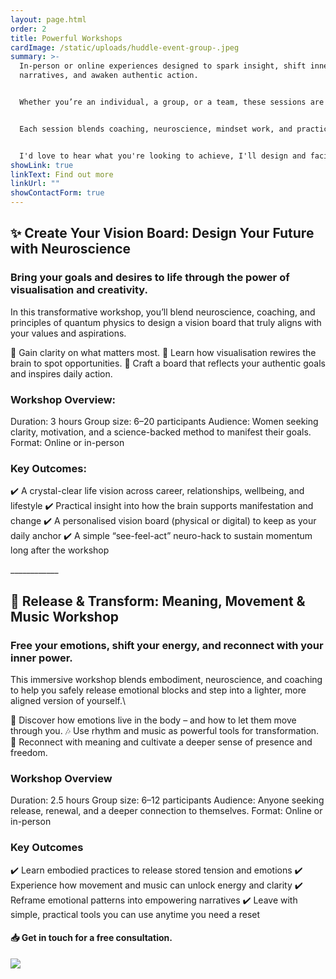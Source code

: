 ```yaml
---
layout: page.html
order: 2
title: Powerful Workshops
cardImage: /static/uploads/huddle-event-group-.jpeg
summary: >-
  In-person or online experiences designed to spark insight, shift inner
  narratives, and awaken authentic action.


  Whether you’re an individual, a group, or a team, these sessions are crafted to foster self-awareness, emotional clarity, and embodied alignment - with space for creativity, vision, and growth.


  Each session blends coaching, neuroscience, mindset work, and practical tools to meet you where you are, and move you forward with intention.


  I'd love to hear what you're looking to achieve, I'll design and facilitate a bespoke workshop for your audience.
showLink: true
linkText: Find out more
linkUrl: ""
showContactForm: true
---
```

## ✨ Create Your Vision Board: Design Your Future with Neuroscience

### Bring your goals and desires to life through the power of visualisation and creativity.

In this transformative workshop, you’ll blend neuroscience, coaching, and principles of
quantum physics to design a vision board that truly aligns with your values and
aspirations.

🌿 Gain clarity on what matters most.
💫 Learn how visualisation rewires the brain to spot opportunities.
🎨 Craft a board that reflects your authentic goals and inspires daily action.

### Workshop Overview:

Duration: 3 hours
Group size: 6–20 participants
Audience: Women seeking clarity, motivation, and a science-backed method to manifest their goals.
Format: Online or in-person

### Key Outcomes:

✔️ A crystal-clear life vision across career, relationships, wellbeing, and lifestyle
✔️ Practical insight into how the brain supports manifestation and change
✔️ A personalised vision board (physical or digital) to keep as your daily anchor
✔️ A simple “see-feel-act” neuro-hack to sustain momentum long after the workshop

\_\_\_\_\_\_\_\_\_\_\_\_

## 🌊 Release & Transform: Meaning, Movement & Music Workshop

### **Free your emotions, shift your energy, and reconnect with your inner power.**

This immersive workshop blends embodiment, neuroscience, and coaching to help you safely release emotional blocks and step into a lighter, more aligned version of yourself.\

💫 Discover how emotions live in the body – and how to let them move through you.
🎶 Use rhythm and music as powerful tools for transformation.
🌱 Reconnect with meaning and cultivate a deeper sense of presence and freedom.

### Workshop Overview

Duration: 2.5 hours
Group size: 6–12 participants
Audience: Anyone seeking release, renewal, and a deeper connection to themselves.
Format: Online or in-person

### Key Outcomes

✔️ Learn embodied practices to release stored tension and emotions
✔️ Experience how movement and music can unlock energy and clarity
✔️ Reframe emotional patterns into empowering narratives
✔️ Leave with simple, practical tools you can use anytime you need a reset

#### 📥 Get in touch for a free consultation.

![](/static/uploads/img_7567-edited.jpg)
